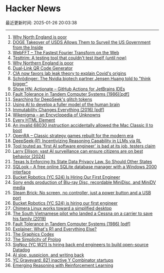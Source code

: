 # Hacker News

最近更新时间: 2025-01-26 20:03:38

--- 
1. [Why North England is poor](https://tomforth.co.uk/whynorthenglandispoor/) 
2. [DOGE Takeover of USDS Allows Them to Surveil the US Government from the Inside](https://www.wired.com/story/doge-elon-musk/) 
3. [WebFFT – The Fastest Fourier Transform on the Web](https://github.com/IQEngine/WebFFT) 
4. [Testtrim: A testing tool that couldn't test itself (until now)](https://mathieu.fenniak.net/testtrim-2025-01-nested-syscall-tracing/) 
5. [Why Northern England is poor](https://tomforth.co.uk/whynorthenglandispoor/) 
6. [Dual-Link QR Code Generator](https://dualqrcode.com/) 
7. [CIA now favors lab leak theory to explain Covid's origins](https://www.nytimes.com/2025/01/25/us/politics/cia-covid-lab-leak.html) 
8. [Schrödinger: The Nvidia biotech partner Jensen Huang told to "think bigger"](https://hntrbrk.com/schrodinger/) 
9. [Show HN: Actionate – GitHub Actions for JetBrains IDEs](https://github.com/revenate/actionate) 
10. [Fault Tolerance in Tandem Computer Systems (1986)[pdf]](https://jimgray.azurewebsites.net/papers/TandemTR86.2_FaultToleranceInTandemComputerSystems.pdf) 
11. [Searching for DeepSeek's glitch tokens](https://outsidetext.substack.com/p/anomalous-tokens-in-deepseek-v3-and) 
12. [Using AI to develop a fuller model of the human brain](https://magazine.ucsf.edu/building-a-silicon-brain) 
13. [Immutability Changes Everything (2016) [pdf]](https://www.cidrdb.org/cidr2015/Papers/CIDR15_Paper16.pdf) 
14. [Wikenigma – an Encyclopedia of Unknowns](https://wikenigma.org.uk/start) 
15. [Every HTML Element](https://iamwillwang.com/dollar/every-html-element/) 
16. [An invalid 68030 instruction accidentally allowed the Mac Classic II to boot](https://www.downtowndougbrown.com/2025/01/the-invalid-68030-instruction-that-accidentally-allowed-the-mac-classic-ii-to-successfully-boot-up/) 
17. [OpenRA – Classic strategy games rebuilt for the modern era](https://www.openra.net/) 
18. [DeepSeek-R1: Incentivizing Reasoning Capability in LLMs via RL](https://arxiv.org/abs/2501.12948) 
19. [Tool touted as 'first AI software engineer' is bad at its job, testers claim](https://www.theregister.com/2025/01/23/ai_developer_devin_poor_reviews/) 
20. [Larry Ellison: vast AI surveillance can ensure citizens are on best behavior (2024)](https://www.businessinsider.com/larry-ellison-ai-surveillance-keep-citizens-on-their-best-behavior-2024-9) 
21. [Texas Is Enforcing Its State Data Privacy Law. So Should Other States](https://www.eff.org/deeplinks/2025/01/texas-enforcing-its-state-data-privacy-law-so-should-other-states) 
22. [SQLook – A free online SQLite database manager with a Windows 2000 interface](https://sqlook.com) 
23. [Bucket Robotics (YC S24) Is Hiring Our First Engineer](https://news.ycombinator.com/item?id=42825423) 
24. [Sony ends production of Blu-ray Disc, recordable MiniDisc, and MiniDV media](https://www.sony.jp/rec-media/info2/20250123.html) 
25. [Steam Brick: No screen, no controller, just a power button and a USB port](https://crastinator-pro.github.io/steam-brick/) 
26. [Bucket Robotics (YC S24) is hiring our first engineer](https://news.ycombinator.com/item?id=42825423) 
27. [Chimera Linux works toward a simplified desktop](https://lwn.net/Articles/1004324/) 
28. [The South Vietnamese pilot who landed a Cessna on a carrier to save his family (2019)](https://www.historynet.com/maj-buang-lys-daring-feat-to-save-his-family/) 
29. [Fault Tolerance in Tandem Computer Systems (1986) [pdf]](https://jimgray.azurewebsites.net/papers/TandemTR86.2_FaultToleranceInTandemComputerSystems.pdf) 
30. [Explainer: What's R1 and Everything Else?](https://timkellogg.me/blog/2025/01/25/r1) 
31. [The Graphics Codex](https://graphicscodex.com/) 
32. [The Simplicity of Prolog](https://bitsandtheorems.com/the-simplicity-of-prolog/) 
33. [SigNoz (YC W21) Is hiring back end engineers to build open-source Datadog](https://www.linkedin.com/posts/pranay01_inviting-backend-engineers-interested-activity-7275015683980075008-CzV9) 
34. [AI slop, suspicion, and writing back](https://benjamincongdon.me/blog/2025/01/25/AI-Slop-Suspicion-and-Writing-Back/) 
35. [YC Graveyard: 821 inactive Y Combinator startups](https://ycgraveyard.iamwillwang.com/) 
36. [Emerging Reasoning with Reinforcement Learning](https://hkust-nlp.notion.site/simplerl-reason) 
